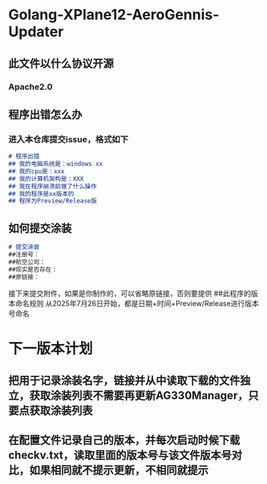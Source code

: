 # Golang-XPlane12-AeroGennis-Updater
## 此文件以什么协议开源
   ### Apache2.0
   ## 程序出错怎么办
   ### 进入本仓库提交issue，格式如下
  ```Markdown
# 程序出错
## 我的电脑系统是：windows xx
## 我的cpu是：xxx
## 我的计算机架构是：XXX
## 我在程序崩溃前做了什么操作
## 我的程序是xx版本的
## 程序为Preview/Release版
```
## 如何提交涂装
```Markdown
# 提交涂装
##注册号：
##航空公司：
##现实是否存在：
##原链接：
```
接下来提交附件，如果是你制作的，可以省略原链接，否则要提供
##此程序的版本命名规则
从2025年7月26日开始，都是日期+时间+Preview/Release进行版本号命名
# 下一版本计划
把用于记录涂装名字，链接并从中读取下载的文件独立，获取涂装列表不需要再更新AG330Manager，只要点获取涂装列表
-
在配置文件记录自己的版本，并每次启动时候下载checkv.txt，读取里面的版本号与该文件版本号对比，如果相同就不提示更新，不相同就提示
-

